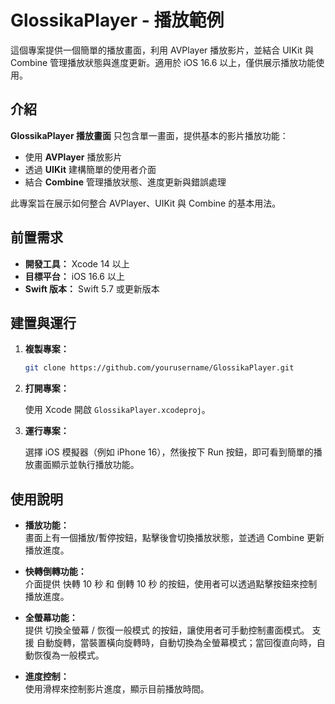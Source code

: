 # GlossikaPlayer - 播放範例

這個專案提供一個簡單的播放畫面，利用 AVPlayer 播放影片，並結合 UIKit 與 Combine 管理播放狀態與進度更新。適用於 iOS 16.6 以上，僅供展示播放功能使用。

## 介紹

**GlossikaPlayer 播放畫面** 只包含單一畫面，提供基本的影片播放功能：
- 使用 **AVPlayer** 播放影片
- 透過 **UIKit** 建構簡單的使用者介面
- 結合 **Combine** 管理播放狀態、進度更新與錯誤處理

此專案旨在展示如何整合 AVPlayer、UIKit 與 Combine 的基本用法。

## 前置需求

- **開發工具：** Xcode 14 以上
- **目標平台：** iOS 16.6 以上
- **Swift 版本：** Swift 5.7 或更新版本

## 建置與運行

1. **複製專案：**

   ```bash
   git clone https://github.com/yourusername/GlossikaPlayer.git
   ```

2. **打開專案：**

   使用 Xcode 開啟 `GlossikaPlayer.xcodeproj`。

3. **運行專案：**

   選擇 iOS 模擬器（例如 iPhone 16），然後按下 Run 按鈕，即可看到簡單的播放畫面顯示並執行播放功能。

## 使用說明

- **播放功能：**  
  畫面上有一個播放/暫停按鈕，點擊後會切換播放狀態，並透過 Combine 更新播放進度。

- **快轉倒轉功能：**  
  介面提供 快轉 10 秒 和 倒轉 10 秒 的按鈕，使用者可以透過點擊按鈕來控制播放進度。

- **全螢幕功能：**  
   提供 切換全螢幕 / 恢復一般模式 的按鈕，讓使用者可手動控制畫面模式。
   支援 自動旋轉，當裝置橫向旋轉時，自動切換為全螢幕模式；當回復直向時，自動恢復為一般模式。
  
- **進度控制：**  
  使用滑桿來控制影片進度，顯示目前播放時間。

